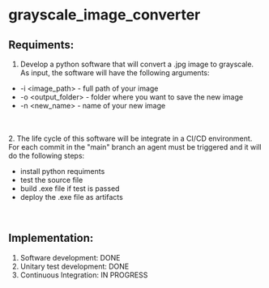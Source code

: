 # grayscale_image_converter

## Requiments:
1. Develop a python software that will convert a .jpg image to grayscale. As input, the software will have the following arguments:
- -i <image_path> - full path of your image<br>
- -o <output_folder> - folder where you want to save the new image<br>
- -n <new_name> - name of your new image

<br><br>
2. The life cycle of this software will be integrate in a CI/CD environment. For each commit in the "main" branch an agent must be triggered and it will do the following steps:

- install python requiments
- test the source file
- build .exe file if test is passed
- deploy the .exe file as artifacts
<br>

## Implementation:
1. Software development: DONE
2. Unitary test development: DONE
3. Continuous Integration: IN PROGRESS

